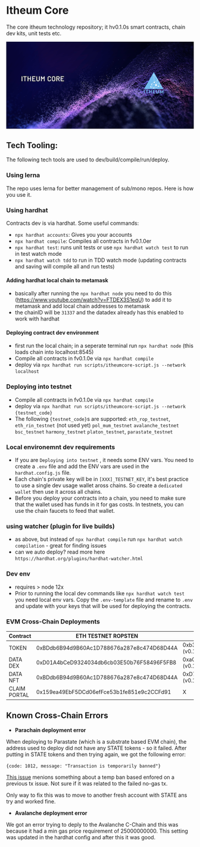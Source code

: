 # Itheum Core
The core itheum technology repository; it hv0.1.0s smart contracts, chain dev kits, unit tests etc.

![Itheum Core](https://raw.githubusercontent.com/Itheum/itheumcore/main/itheum-core-hero.png)

## Tech Tooling:
The following tech tools are used to dev/build/compile/run/deploy.

### Using lerna
The repo uses lerna for better management of sub/mono repos. Here is how you use it.

### Using hardhat
Contracts dev is via hardhat. Some useful commands:

- `npx hardhat accounts`: Gives you your accounts
- `npx hardhat compile`: Compiles all contracts in fv0.1.0er
- `npx hardhat test`: runs unit tests or use `npx hardhat watch test` to run in test watch mode
- `npx hardhat watch tdd` to run in TDD watch mode (updating contracts and saving will compile all and run tests)

#### Adding hardhat local chain to metamask
- basically after running the `npx hardhat node` you need to do this (https://www.youtube.com/watch?v=FTDEX3S1eqU) to add it to metamask and add local chain addresses to metamask
- the chainID will be `31337` and the datadex already has this enabled to work with hardhat

#### Deploying contract dev environment
- first run the local chain; in a seperate terminal run `npx hardhat node` (this loads chain into localhost:8545)
- Compile all contracts in fv0.1.0e via `npx hardhat compile`
- deploy via `npx hardhat run scripts/itheumcore-script.js --network localhost`

### Deploying into testnet
- Compile all contracts in fv0.1.0e via `npx hardhat compile`
- deploy via `npx hardhat run scripts/itheumcore-script.js --network {testnet_code}`
- The following `{testnet_code}`s are supported: `eth_rop_testnet`, `eth_rin_testnet` (not used yet) `pol_mum_testnet` `avalanche_testnet` `bsc_testnet` `harmony_testnet` `platon_testnet`, `parastate_testnet`

### Local environemnt dev requirements
- If you are `Deploying into testnet` , it needs some ENV vars. You need to create a `.env` file and add the ENV vars are used in the `hardhat.config.js` file.
- Each chain's private key will be in `[XXX]_TESTNET_KEY`, it's best practice to use a single dev usage wallet aross chains. So create a `dedicated wallet` then use it across all chains.
- Before you deploy your contracts into a chain, you need to make sure that the wallet used has funds in it for gas costs. In testnets, you can use the chain faucets to feed that wallet.

### using watcher (plugin for live builds)
- as above, but instead of `npx hardhat compile` run `npx hardhat watch compilation` - great for finding issues
- can we auto deploy? read more here `https://hardhat.org/plugins/hardhat-watcher.html`

### Dev env
- requires > node 12x
- Prior to running the local dev commands like `npx hardhat watch test` you need local env vars. Copy the `.env-template` file and rename to `.env` and update with your keys that will be used for deploying the contracts.

### EVM Cross-Chain Deployments
Contract | ETH TESTNET ROPSTEN | ETH TESTNET RINKY | POLYGON TESTNET MUNBAI | AVALANCHE TESTNET | BSC TESTNET | HARMONY TESTNET | PLATON TESTNET | PARASTATE TESTNET |
--- | --- | --- | --- |--- |--- |--- |--- |---
TOKEN | 0xBDdb6B94d9B60Ac1D788676a287e8c474D68D44A | 0xb38731CEC66340ff1c9F58B8ceCDEdb9B4Cb8f38 (v0.1.0) | 0x91ff16CDfeF176b1576E640422C5BA281A242400 | 0x2982563dAf8Eeb43Cec78bf4E1A8614BD56CD1e3 (v0.1.0) | 0x91ff16CDfeF176b1576E640422C5BA281A242400 | 0xcbEAF3BDe82155F56486Fb5a1072cb8baAf547cc (v0.1.0) | 0x5FbDB2315678afecb367f032d93F642f64180aa3 (v0.1.0) | 0xD77E137B6483bC8d392b73D02E733e3DE13Dd72d (v0.1.0)
DATA DEX | 0xD01A4bCeD9324034db6cb03E50b76F58496F5FB8 | 0xaC0Dee3dd39e27470A8992aC9C94B09385C2f2A5 (v0.1.0) | 0xBDdb6B94d9B60Ac1D788676a287e8c474D68D44A | 0x56c88e7ed9Aa4792119c66D71815A6bD9DE0A5E0 (v0.1.0) | 0xBDdb6B94d9B60Ac1D788676a287e8c474D68D44A | 0x1429859428C0aBc9C2C47C8Ee9FBaf82cFA0F20f (v0.1.0) | 0xe7f1725E7734CE288F8367e1Bb143E90bb3F0512 (v0.1.0) | 0x1bd7fa41A509d016053eb6C67165d632321a20A9 (v0.1.0)
DATA NFT | 0xBDdb6B94d9B60Ac1D788676a287e8c474D68D44A | 0xD77E137B6483bC8d392b73D02E733e3DE13Dd72d (v0.1.0) | 0xD01A4bCeD9324034db6cb03E50b76F58496F5FB8 | 0xCb0254502D84242f8ad477eb41723e99fdC6e847 (v0.1.0) | 0xD01A4bCeD9324034db6cb03E50b76F58496F5FB8 | 0xB0D4afd8879eD9F52b28595d31B441D079B2Ca07 (v0.1.0) | 0x9fE46736679d2D9a65F0992F2272dE9f3c7fa6e0 (v0.1.0) | 0x360570F7D60Df8BC670C2899002C44a2C382270E (v0.1.0)
CLAIM PORTAL | 0x159ea49EbF5DCd06efFce53b1fe851e9c2CCFd91 | X | 0x985A5c96663C9c44d46Ea061f4b7E50118180F8d | 0xb38731CEC66340ff1c9F58B8ceCDEdb9B4Cb8f38 | 0x985A5c96663C9c44d46Ea061f4b7E50118180F8d | X | X | X


## Known Cross-Chain Errors
- **Parachain deployment error**

When deploying to Parastate (which is a substrate based EVM chain), the address used to deploy did not have any STATE tokens - so it failed. After putting in STATE tokens and then trying again, we got the following error:

```
{code: 1012, message: "Transaction is temporarily banned"}
```

[This issue](https://stackoverflow.com/a/57313346) menions something about a temp ban based enfored on a previous tx issue. Not sure if it was related to the failed no-gas tx.

Only way to fix this was to move to another fresh account with STATE ans try and worked fine.

- **Avalanche deployment error**

We got an error trying to deply to the Avalanche C-Chain and this was because it had a min gas price requirement of 25000000000. This setting was updated in the hardhat config and after this it was good.
